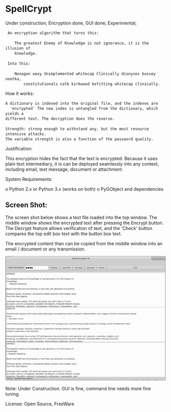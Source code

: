 # SpellCrypt

   Under construction, Encryption done, GUI done; Experimental;

     An encryption algorithm that turns this:

        The greatest Enemy of Knowledge is not ignorance, it is the illusion of
        knowledge.

     Into this:

        Nonagon waxy Unimplemented whitecap Clinically dionysos bussey nootka,
            constitutionals colb kirkwood befitting whitecap clinically.

  How it works:

    A dictionary is indexed into the original file, and the indexes are
      'encrypted' The new index is untangled from the dictionary, which yields a
    different text. The decryption does the reverse.

    Strength: strong enough to withstand any, but the most resource intensive attacks.
    The variable strength is also a function of the password quality.

 Justification:

   This encryption hides the fact that the text is encrypted. Because it
   uses plain text intermediary, it is can be deployed seamlessly into
   any context, including email, text message, document or attachment.

 System Requirements:

  o Python 2.x or Python 3.x  (works on both)
  o PyGObject and dependencies

## Screen Shot:

  The screen shot below shows a text file loaded into the top window. The middle
  window shows the encrypted text after pressing the Encrypt button. The
  Decrypt feature allows verification of text, and the 'Check' button
  compares the top edit box text with the button box text.

  The encrypted content than can be copied from the middle window into an email / document or any transmission.

![Screen Shot](screen.png)

Note: Under Construction. GUI is fine, command line needs more fine tuning.

License:    Open Source, FreeWare


